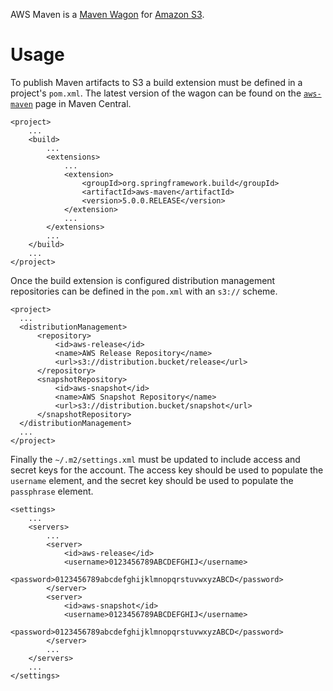 AWS Maven is a [Maven Wagon][wagon] for [Amazon S3][s3].

[wagon]: http://maven.apache.org/wagon/
[s3]: http://aws.amazon.com/s3/

# Usage
To publish Maven artifacts to S3 a build extension must be defined in a project's `pom.xml`.  The latest version of the wagon can be found on the [`aws-maven`][aws-maven] page in Maven Central.

	<project>
	    ...
	    <build>
	        ...
	        <extensions>
	            ...
	            <extension>
	                <groupId>org.springframework.build</groupId>
	                <artifactId>aws-maven</artifactId>
	                <version>5.0.0.RELEASE</version>
	            </extension>
	            ...
	        </extensions>
	        ...
	    </build>
	    ...
	</project>

Once the build extension is configured distribution management repositories can be defined in the `pom.xml` with an `s3://` scheme.

	<project>
	  ...
	  <distributionManagement>
	      <repository>
	          <id>aws-release</id>
	          <name>AWS Release Repository</name>
	          <url>s3://distribution.bucket/release</url>
	      </repository>
	      <snapshotRepository>
	          <id>aws-snapshot</id>
	          <name>AWS Snapshot Repository</name>
	          <url>s3://distribution.bucket/snapshot</url>
	      </snapshotRepository>
	  </distributionManagement>
	  ...
	</project>

Finally the `~/.m2/settings.xml` must be updated to include access and secret keys for the account. The access key should be used to populate the `username` element, and the secret key should be used to populate the `passphrase` element.

	<settings>
	    ...
	    <servers>
	        ...
	        <server>
	            <id>aws-release</id>
	            <username>0123456789ABCDEFGHIJ</username>
	            <password>0123456789abcdefghijklmnopqrstuvwxyzABCD</password>
	        </server>
	        <server>
	            <id>aws-snapshot</id>
	            <username>0123456789ABCDEFGHIJ</username>
	            <password>0123456789abcdefghijklmnopqrstuvwxyzABCD</password>
	        </server>
	        ...
	    </servers>
	    ...
	</settings>

[aws-maven]: http://search.maven.org/#search%7Cgav%7C1%7Cg%3A%22org.springframework.build%22%20AND%20a%3A%22aws-maven%22
